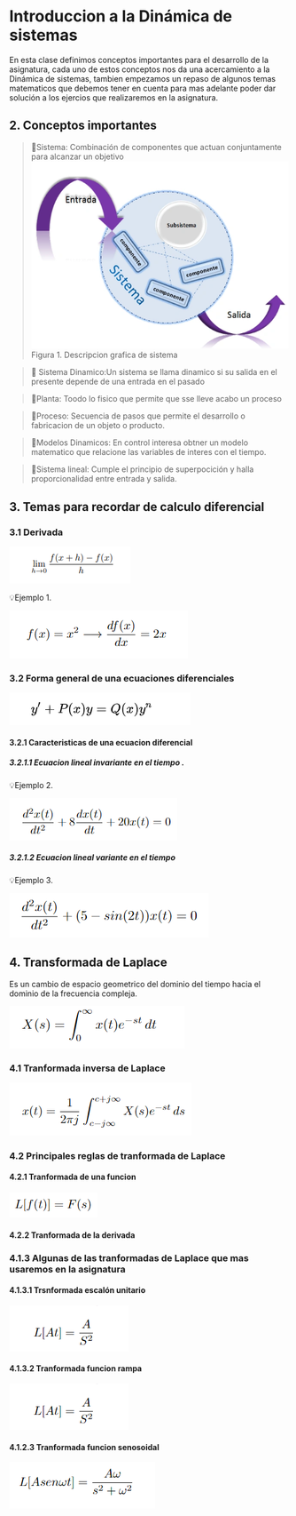 # Introduccion a la Dinámica de sistemas 
En esta clase definimos conceptos importantes para el desarrollo de la asignatura, cada uno de estos conceptos nos da una acercamiento a la Dinámica de sistemas, tambien empezamos un repaso de algunos temas matematicos que debemos tener en cuenta para mas adelante poder dar solución a los ejercios que realizaremos en la asignatura. 
## 2. Conceptos importantes 
>🔑Sistema: Combinación de componentes que actuan conjuntamente para alcanzar un objetivo
![Sistema](https://github.com/diegavila00/Apuntes/blob/main/TP/sistema.png)
Figura 1. Descripcion grafica de sistema 

>🔑 Sistema Dinamico:Un sistema se llama dinamico si su salida en el presente depende de una entrada en el pasado

>🔑Planta: Toodo lo fisico que permite que sse lleve acabo un proceso

>🔑Proceso: Secuencia de pasos que permite el desarrollo o fabricacion de un objeto o producto.

>🔑Modelos Dinamicos: En control interesa  obtner un modelo matematico que relacione las variables de interes con el tiempo.

>🔑Sistema lineal: Cumple el principio de superpocición y halla proporcionalidad entre entrada y salida.

## 3. Temas para recordar de calculo diferencial  
### 3.1 Derivada  

![Formula General de la derivada](https://github.com/diegavila00/Apuntes/blob/main/TP/derivada.png)


💡Ejemplo 1. 

![Derivada](https://github.com/diegavila00/Apuntes/blob/main/TP/solucion.png)

### 3.2 Forma general de una ecuaciones diferenciales 
![](https://github.com/diegavila00/Apuntes/blob/main/TP/e.png)

#### 3.2.1 Caracteristicas de una ecuacion diferencial 
##### 3.2.1.1 Ecuacion lineal invariante en el tiempo .

💡Ejemplo 2.

![](https://github.com/diegavila00/Apuntes/blob/main/TP/Captura%20de%20pantalla%202024-09-06%20181925.png)

##### 3.2.1.2 Ecuacion lineal variante en el tiempo 

💡Ejemplo 3.

![](https://github.com/diegavila00/Apuntes/blob/main/TP/Captura%20de%20pantalla%202024-09-06%20182427.png)


## 4. Transformada de Laplace 
Es un cambio de espacio geometrico del dominio del tiempo hacia el dominio de la frecuencia compleja.

![Formula transformada de Laplace](https://github.com/diegavila00/Apuntes/blob/main/TP/P.png)

### 4.1 Tranformada inversa de Laplace 
![](https://github.com/diegavila00/Apuntes/blob/main/TP/Captura%20de%20pantalla%202024-09-06%20183058.png)

### 4.2 Principales reglas de tranformada de Laplace 
#### 4.2.1 Tranformada de una funcion 
![](https://github.com/diegavila00/Apuntes/blob/main/TP/L%20funcion.png)
#### 4.2.2 Tranformada de la derivada 


### 4.1.3 Algunas de las tranformadas de Laplace que mas usaremos en la asignatura 
#### 4.1.3.1 Trsnformada escalón unitario 
![](https://github.com/diegavila00/Apuntes/blob/main/TP/image.png)
#### 4.1.3.2 Tranformada funcion rampa 
![](https://github.com/diegavila00/Apuntes/blob/main/TP/Captura%20de%20pantalla%202024-09-09%20100859.png)
#### 4.1.2.3 Tranformada funcion senosoidal 
![](https://github.com/diegavila00/Apuntes/blob/main/TP/seno.png)




